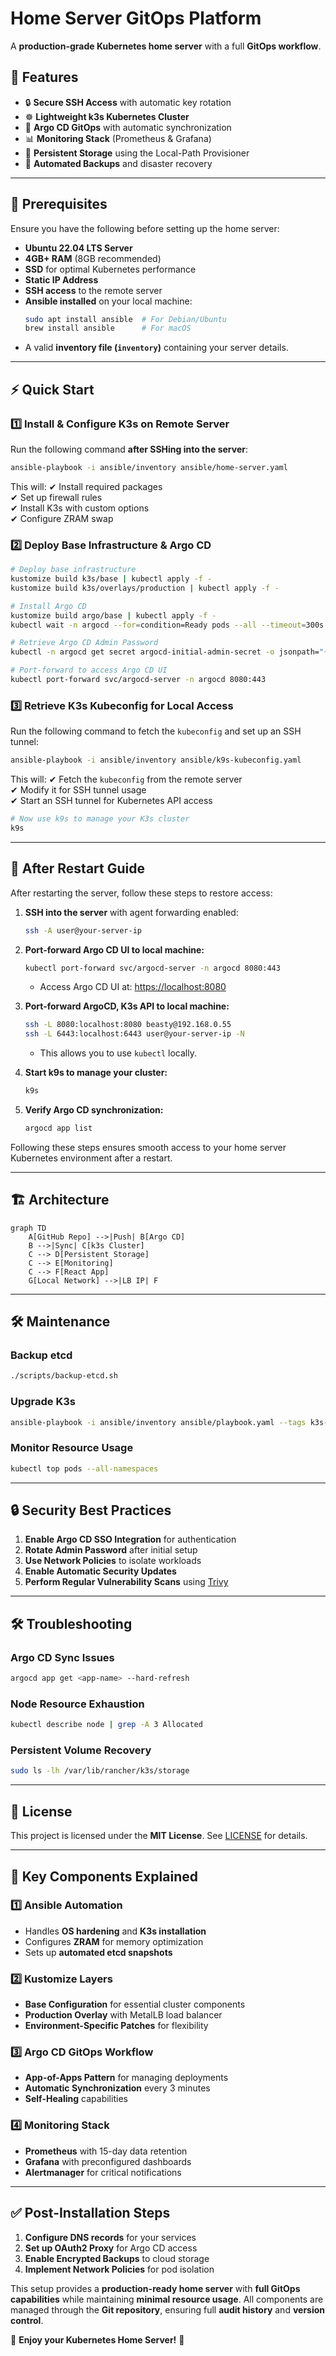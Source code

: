 # Home Server GitOps Platform

A **production-grade Kubernetes home server** with a full **GitOps workflow**.

## 🚀 Features

- 🔒 **Secure SSH Access** with automatic key rotation
- ☸️ **Lightweight k3s Kubernetes Cluster**
- 🔄 **Argo CD GitOps** with automatic synchronization
- 📊 **Monitoring Stack** (Prometheus & Grafana)
- 💾 **Persistent Storage** using the Local-Path Provisioner
- 🤖 **Automated Backups** and disaster recovery

---

## 📌 Prerequisites

Ensure you have the following before setting up the home server:

- **Ubuntu 22.04 LTS Server**
- **4GB+ RAM** (8GB recommended)
- **SSD** for optimal Kubernetes performance
- **Static IP Address**
- **SSH access** to the remote server
- **Ansible installed** on your local machine:
  ```sh
  sudo apt install ansible  # For Debian/Ubuntu
  brew install ansible      # For macOS
  ```
- A valid **inventory file (`inventory`)** containing your server details.

---

## ⚡ Quick Start

### **1️⃣ Install & Configure K3s on Remote Server**

Run the following command **after SSHing into the server**:

```sh
ansible-playbook -i ansible/inventory ansible/home-server.yaml
```

This will:
✔ Install required packages  
✔ Set up firewall rules  
✔ Install K3s with custom options  
✔ Configure ZRAM swap

### **2️⃣ Deploy Base Infrastructure & Argo CD**

```sh
# Deploy base infrastructure
kustomize build k3s/base | kubectl apply -f -
kustomize build k3s/overlays/production | kubectl apply -f -

# Install Argo CD
kustomize build argo/base | kubectl apply -f -
kubectl wait -n argocd --for=condition=Ready pods --all --timeout=300s

# Retrieve Argo CD Admin Password
kubectl -n argocd get secret argocd-initial-admin-secret -o jsonpath="{.data.password}" | base64 -d

# Port-forward to access Argo CD UI
kubectl port-forward svc/argocd-server -n argocd 8080:443
```

### **3️⃣ Retrieve K3s Kubeconfig for Local Access**

Run the following command to fetch the `kubeconfig` and set up an SSH tunnel:

```sh
ansible-playbook -i ansible/inventory ansible/k9s-kubeconfig.yaml
```

This will:
✔ Fetch the `kubeconfig` from the remote server  
✔ Modify it for SSH tunnel usage  
✔ Start an SSH tunnel for Kubernetes API access

```sh
# Now use k9s to manage your K3s cluster
k9s
```

---

## 🔄 After Restart Guide

After restarting the server, follow these steps to restore access:

1. **SSH into the server** with agent forwarding enabled:

   ```sh
   ssh -A user@your-server-ip
   ```

2. **Port-forward Argo CD UI to local machine:**

   ```sh
   kubectl port-forward svc/argocd-server -n argocd 8080:443
   ```

   - Access Argo CD UI at: [https://localhost:8080](https://localhost:8080)

3. **Port-forward ArgoCD, K3s API to local machine:**

   ```sh
   ssh -L 8080:localhost:8080 beasty@192.168.0.55
   ssh -L 6443:localhost:6443 user@your-server-ip -N
   ```

   - This allows you to use `kubectl` locally.

4. **Start k9s to manage your cluster:**

   ```sh
   k9s
   ```

5. **Verify Argo CD synchronization:**
   ```sh
   argocd app list
   ```

Following these steps ensures smooth access to your home server Kubernetes environment after a restart.

---

## 🏗 Architecture

```mermaid
graph TD
    A[GitHub Repo] -->|Push| B[Argo CD]
    B -->|Sync| C[k3s Cluster]
    C --> D[Persistent Storage]
    C --> E[Monitoring]
    C --> F[React App]
    G[Local Network] -->|LB IP| F
```

---

## 🛠 Maintenance

### **Backup etcd**

```sh
./scripts/backup-etcd.sh
```

### **Upgrade K3s**

```sh
ansible-playbook -i ansible/inventory ansible/playbook.yaml --tags k3s-upgrade
```

### **Monitor Resource Usage**

```sh
kubectl top pods --all-namespaces
```

---

## 🔒 Security Best Practices

1. **Enable Argo CD SSO Integration** for authentication
2. **Rotate Admin Password** after initial setup
3. **Use Network Policies** to isolate workloads
4. **Enable Automatic Security Updates**
5. **Perform Regular Vulnerability Scans** using [Trivy](https://github.com/aquasecurity/trivy)

---

## 🛠 Troubleshooting

### **Argo CD Sync Issues**

```sh
argocd app get <app-name> --hard-refresh
```

### **Node Resource Exhaustion**

```sh
kubectl describe node | grep -A 3 Allocated
```

### **Persistent Volume Recovery**

```sh
sudo ls -lh /var/lib/rancher/k3s/storage
```

---

## 📜 License

This project is licensed under the **MIT License**. See [LICENSE](LICENSE) for details.

---

## 🔑 Key Components Explained

### 1️⃣ **Ansible Automation**

- Handles **OS hardening** and **K3s installation**
- Configures **ZRAM** for memory optimization
- Sets up **automated etcd snapshots**

### 2️⃣ **Kustomize Layers**

- **Base Configuration** for essential cluster components
- **Production Overlay** with MetalLB load balancer
- **Environment-Specific Patches** for flexibility

### 3️⃣ **Argo CD GitOps Workflow**

- **App-of-Apps Pattern** for managing deployments
- **Automatic Synchronization** every 3 minutes
- **Self-Healing** capabilities

### 4️⃣ **Monitoring Stack**

- **Prometheus** with 15-day data retention
- **Grafana** with preconfigured dashboards
- **Alertmanager** for critical notifications

---

## ✅ Post-Installation Steps

1. **Configure DNS records** for your services
2. **Set up OAuth2 Proxy** for Argo CD access
3. **Enable Encrypted Backups** to cloud storage
4. **Implement Network Policies** for pod isolation

This setup provides a **production-ready home server** with **full GitOps capabilities** while maintaining **minimal resource usage**. All components are managed through the **Git repository**, ensuring full **audit history** and **version control**.

🚀 **Enjoy your Kubernetes Home Server!** 🚀
